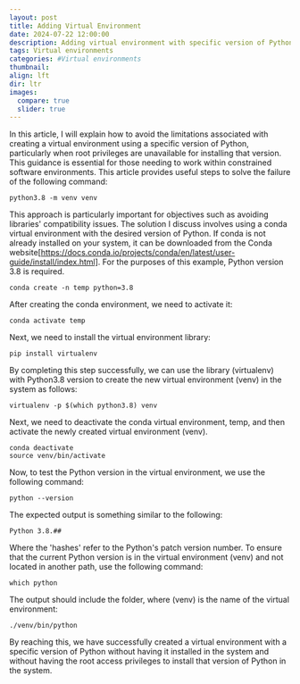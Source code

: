 ```yaml
---
layout: post
title: Adding Virtual Environment
date: 2024-07-22 12:00:00
description: Adding virtual environment with specific version of Python.
tags: Virtual environments
categories: #Virtual environments
thumbnail:
align: lft
dir: ltr
images:
  compare: true
  slider: true
---
```


In this article, I will explain how to avoid the limitations associated with creating a virtual environment using a specific version of Python, particularly when root privileges are unavailable for installing that version. This guidance is essential for those needing to work within constrained software environments. This article provides useful steps to solve the failure of the following command:

```
python3.8 -m venv venv
```

This approach is particularly important for objectives such as avoiding libraries' compatibility issues. The solution I discuss involves using a conda virtual environment with the desired version of Python. If conda is not already installed on your system, it can be downloaded from the Conda website[https://docs.conda.io/projects/conda/en/latest/user-guide/install/index.html]. For the purposes of this example, Python version 3.8 is required.

```
conda create -n temp python=3.8
```

After creating the conda environment, we need to activate it:

```
conda activate temp
```

Next, we need to install the virtual environment library:

```
pip install virtualenv
```

By completing this step successfully, we can use the library (virtualenv) with Python3.8 version to create the new virtual environment (venv) in the system as follows:

```
virtualenv -p $(which python3.8) venv
```

Next, we need to deactivate the conda virtual environment, temp, and then activate the newly created virtual environment (venv).

```
conda deactivate
source venv/bin/activate
```

Now, to test the Python version in the virtual environment, we use the following command:

```
python --version
```

The expected output is something similar to the following:

```
Python 3.8.##
```

Where the 'hashes' refer to the Python's patch version number. To ensure that the current Python version is in the virtual environment (venv) and not located in another path, use the following command:

```
which python
```

The output should include the folder, where (venv) is the name of the virtual environment:

```
./venv/bin/python
```

By reaching this, we have successfully created a virtual environment with a specific version of Python without having it installed in the system and without having the root access privileges to install that version of Python in the system.

